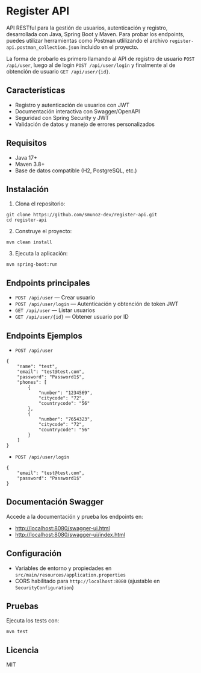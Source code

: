 
# Register API

API RESTful para la gestión de usuarios, autenticación y registro, desarrollada con Java, Spring Boot y Maven.
Para probar los endpoints, puedes utilizar herramientas como Postman utlilizando el archivo 
`register-api.postman_collection.json` incluido en el proyecto.

La forma de probarlo es primero llamando al API de registro de usuario `POST /api/user`, luego al de login `POST /api/user/login`
y finalmente al de obtención de usuario `GET /api/user/{id}`.

## Características

- Registro y autenticación de usuarios con JWT
- Documentación interactiva con Swagger/OpenAPI
- Seguridad con Spring Security y JWT
- Validación de datos y manejo de errores personalizados

## Requisitos

- Java 17+
- Maven 3.8+
- Base de datos compatible (H2, PostgreSQL, etc.)

## Instalación

1. Clona el repositorio:

```
git clone https://github.com/smunoz-dev/register-api.git
cd register-api
```

2. Construye el proyecto:
```
mvn clean install   
```

3. Ejecuta la aplicación:
```
mvn spring-boot:run
```

## Endpoints principales

- `POST /api/user` — Crear usuario
- `POST /api/user/login` — Autenticación y obtención de token JWT
- `GET /api/user` — Listar usuarios
- `GET /api/user/{id}` — Obtener usuario por ID

## Endpoints Ejemplos

- `POST /api/user` 

```
{
    "name": "test",
    "email": "test@test.com",
    "password": "Password1$",
    "phones": [
        {
            "number": "1234569",
            "citycode": "72",
            "countrycode": "56"
        },
        {
            "number": "7654323",
            "citycode": "72",
            "countrycode": "56"
        }
    ]
}
```
- `POST /api/user/login`

```
{
    "email": "test@test.com",
    "password": "Password1$"
}
```
## Documentación Swagger

Accede a la documentación y prueba los endpoints en:
- [http://localhost:8080/swagger-ui.html](http://localhost:8080/swagger-ui.html)
- [http://localhost:8080/swagger-ui/index.html](http://localhost:8080/swagger-ui/index.html)

## Configuración

- Variables de entorno y propiedades en `src/main/resources/application.properties`
- CORS habilitado para `http://localhost:8080` (ajustable en `SecurityConfiguration`)

## Pruebas

Ejecuta los tests con:
```
mvn test
```

## Licencia

MIT
```